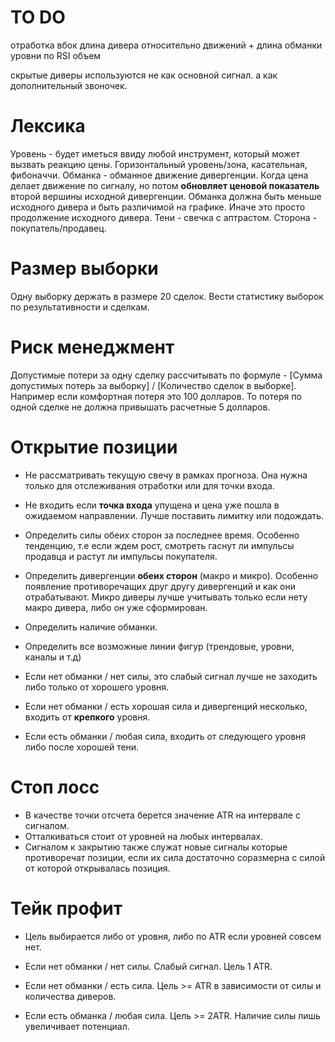 # TO DO
отработка вбок
длина дивера относительно движений + длина обманки
уровни по RSI
объем

скрытые диверы используются не как основной сигнал. а как дополнительный звоночек.

# Лексика
Уровень - будет иметься ввиду любой инструмент, который может вызвать реакцию цены. Горизонтальный уровень/зона, касательная, фибоначчи.
Обманка - обманное движение дивергенции. Когда цена делает движение по сигналу, но потом **обновляет ценовой показатель** второй вершины исходной дивергенции.
Обманка должна быть меньше исходного дивера и быть различимой на графике. Иначе это просто продолжение исходного дивера.
Тени - свечка с аптрастом.
Сторона - покупатель/продавец.


# Размер выборки
Одну выборку держать в размере 20 сделок. Вести статистику выборок по результативности и сделкам.

# Риск менеджмент
Допустимые потери за одну сделку рассчитывать по формуле - [Сумма допустимых потерь за выборку] / [Количество сделок в выборке].
Например если комфортная потеря это 100 долларов. То потеря по одной сделке не должна привышать расчетные 5 долларов.




# Открытие позиции
- Не рассматривать текущую свечу в рамках прогноза. Она нужна только для отслеживания отработки или для точки входа.
- Не входить если **точка входа** упущена и цена уже пошла в ожидаемом направлении. Лучше поставить лимитку или подождать.

- Определить силы обеих сторон за последнее время. Особенно тенденцию, т.е если ждем рост, смотреть гаснут ли импульсы продавца и растут ли импульсы покупателя.
- Определить дивергенции **обеих сторон** (макро и микро). Особенно появление противоречащих друг другу дивергенций и как они отрабатывают. Микро диверы лучше учитывать только если нету макро дивера, либо он уже сформирован.
- Определить наличие обманки.
- Определить все возможные линии фигур (трендовые, уровни, каналы и т.д)

- Если нет обманки / нет силы, это слабый сигнал лучше не заходить либо только от хорошего уровня.
- Если нет обманки / есть хорошая сила и дивергенций несколько, входить от **крепкого** уровня.
- Если есть обманки / любая сила, входить от следующего уровня либо после хорошей тени.


# Стоп лосс
- В качестве точки отсчета берется значение ATR на интервале с сигналом.
- Отталкиваться стоит от уровней на любых интервалах.
- Сигналом к закрытию также служат новые сигналы которые противоречат позиции, если их сила достаточно соразмерна с силой от которой открывалась позиция.


# Тейк профит
- Цель выбирается либо от уровня, либо по ATR если уровней совсем нет.

- Если нет обманки / нет силы. Слабый сигнал. Цель 1 ATR.
- Если нет обманки / есть сила. Цель >= ATR в зависимости от силы и количества диверов.
- Если есть обманка / любая сила. Цель >= 2ATR. Наличие силы лишь увеличивает потенциал.
